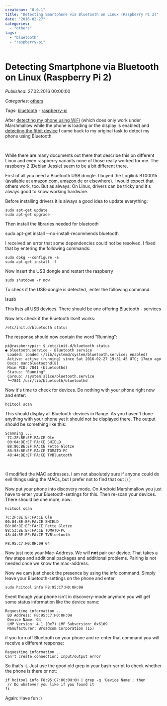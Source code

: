 ```yaml
---
createnav: "0.0.1"
title: "Detecting Smartphone via Bluetooth on Linux (Raspberry Pi 2)"
date: "2016-02-27"
categories: 
  - "others"
tags: 
  - "bluetooth"
  - "raspberry-pi"
---
```

# Detecting Smartphone via Bluetooth on Linux (Raspberry Pi 2)
_Published:_ 27.02.2016 00:00:00

_Categories_: [others](/dotnetwork/en/categories#others)

_Tags_: [bluetooth](/dotnetwork/en/tags#bluetooth) - [raspberry-pi](/dotnetwork/en/tags#raspberry-pi)


After [detecting my phone using WiFi](http://dotnet.work/2016/01/automate-your-synology-surveillancestation-with-some-simple-linux-commands/) (which does only work under Marshmallow while the phone is loading or the display is enabled) and [detecting the fitbit device](http://dotnet.work/2016/02/tracking-fitbit-presence-under-linux-raspberry-pi-2/) I came back to my original task to detect my phone using Bluetooth.

 

While there are many documents out there that describe this on different Linux and even raspberry variants none of those really worked for me. The raspberry 2 (Debian Jessie) seem to be a bit different there.

First of all you need a Bluetooth USB dongle. I buyed the Logilink BT00015 (available at [amazon.com](http://www.amazon.com/gp/product/B0096Y2HFW/ref=as_li_tl?ie=UTF8&camp=1638&creative=19454&creativeASIN=B0096Y2HFW&linkCode=as2&tag=derstammti-21), [amazon.de](http://www.amazon.de/gp/product/B0096Y2HFW/ref=as_li_tl?ie=UTF8&camp=1638&creative=19454&creativeASIN=B0096Y2HFW&linkCode=as2&tag=derstammti-21) or elsewhere). I would expect that others work, too. But as always: On Linux, drivers can be tricky and it's always good to know working hardware.

Before installing drivers it is always a good idea to update everything:

```
sudo apt-get update
sudo apt-get upgrade
```

Then install the libraries needed for bluetooth

sudo apt-get install --no-install-recommends bluetooth

I received an error that some dependencies could not be resolved. I fixed that by entering the following commands:

```
sudo dpkg --configure -a
sudo apt-get install -f
```

Now insert the USB dongle and restart the raspberry

```
sudo shutdown -r now
```

To check if the USB-dongle is detected,  enter the following command:

lsusb

This lists all USB devices. There should be one offering Bluetooth - services

Now lets check if the Bluetooth itself works:

```
/etc/init.d/bluetooth status
```

The response should now contain the word "Running":
```
pi@raspberrypi:~ $ /etc/init.d/bluetooth status
● bluetooth.service - Bluetooth service
 Loaded: loaded (/lib/systemd/system/bluetooth.service; enabled)
 Active: active (running) since Sat 2016-02-27 19:31:45 UTC; 17min ago
 Docs: man:bluetoothd(8)
 Main PID: 7841 (bluetoothd)
 Status: "Running"
 CGroup: /system.slice/bluetooth.service
 └─7841 /usr/lib/bluetooth/bluetoothd
```

Now it's time to check for devices. Do nothing with your phone right now and enter:
```
hcitool scan
```

This should display all Bluetooth-devices in Range. As you haven't done anything with your phone yet it should not be displayed there. The output should be something like this:

```
Scanning ...
 7C:2F:BE:EF:FA:CE Ole
 00:04:BE:EF:FA:CE SHIELD
 B8:86:BE:EF:FA:CE Fette Glotze
 88:53:BE:EF:FA:CE TOMATO-PC
 48:44:BE:EF:FA:CE TVBluetooth
```
 

(I modified the MAC addresses. I am not absolutely sure if anyone could do evil things using the MACs, but I prefer not to find that out :) )

Now put your phone into discovery mode. On Android Marshmallow you just have to enter your Bluetooth-settings for this. Then re-scan your devices. There should be one more, now:
```
hcitool scan

7C:2F:BE:EF:FA:CE Ole
00:04:BE:EF:FA:CE SHIELD
B8:86:BE:EF:FA:CE Fette Glotze
88:53:BE:EF:FA:CE TOMATO-PC
48:44:BE:EF:FA:CE TVBluetooth

F8:95:C7:H0:0H:0H G4
```

Now just note your Mac-Address. We will **not** pair our device. That takes a few steps and additional packages and additional problems. Pairing is not needed once we know the mac-address.

Now we cam just check the presence by using the info command. Simply leave your Bluetooth-settings on the phone and enter
```
sudo hcitool info F8:95:C7:H0:0H:0H
```

Event though your phone isn't in discovery-mode anymore you will get some status information like the device name:
```
Requesting information ...
 BD Address: F8:95:C7:H0:0H:0H
 Device Name: G4
 LMP Version: 4.1 (0x7) LMP Subversion: 0x6109
 Manufacturer: Broadcom Corporation (15)
```

if you turn off Bluetooth on your phone and re-enter that command you will receive a different response:

```
Requesting information ...
Can't create connection: Input/output error
```

So that's it. Just use the good old grep in your bash-script to check whether the phone is there or not:
```
if hcitool info F8:95:C7:H0:0H:0H | grep -q 'Device Name'; then
 // Do whatever you like if you found it
fi
```

Again: Have fun :)
